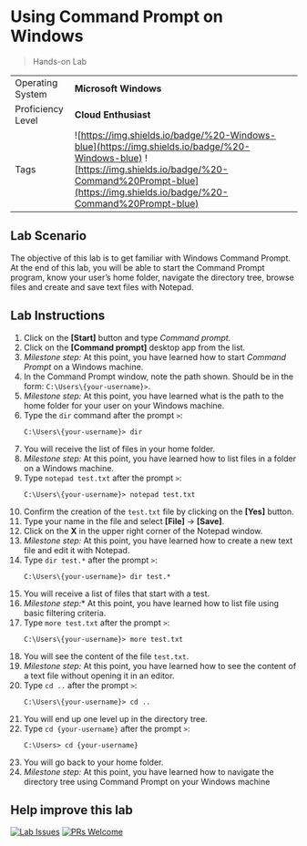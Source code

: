 # Using Command Prompt on Windows

> Hands-on Lab

|                   |                       |
| :---------------- | :-------------------- |
| Operating System  | **Microsoft Windows** |
| Proficiency Level | **Cloud  Enthusiast** |
| Tags              | ![https://img.shields.io/badge/%20-Windows-blue](https://img.shields.io/badge/%20-Windows-blue) ![https://img.shields.io/badge/%20-Command%20Prompt-blue](https://img.shields.io/badge/%20-Command%20Prompt-blue) |

## Lab Scenario
The objective of this lab is to get familiar with Windows Command Prompt. At the end of this lab, you will be able to start the Command Prompt program, know your user’s home folder, navigate the directory tree, browse files and create and save text files with Notepad.

## Lab Instructions

1. Click on the **[Start]** button and type *Command prompt*.
2. Click on the **[Command prompt]** desktop app from the list.
3. *Milestone step:* At this point, you have learned how to start *Command Prompt* on a Windows machine.
4. In the Command Prompt window, note the path shown. Should be in the form: `C:\Users\{your-username}>`.
5. *Milestone step:* At this point, you have learned what is the path to the home folder for your user on your Windows machine.
6. Type the `dir` command after the prompt `>`:
   ```
   C:\Users\{your-username}> dir
   ```
7. You will receive the list of files in your home folder.
8. *Milestone step:* At this point, you have learned how to list files in a folder on a Windows machine.
9. Type `notepad test.txt` after the prompt `>`:
   ```
   C:\Users\{your-username}> notepad test.txt
   ```
10. Confirm the creation of the `test.txt` file by clicking on the **[Yes]** button.
11. Type your name in the file and select **[File]** → **[Save]**.
12. Click on the **X** in the upper right corner of the Notepad window.
13. *Milestone step:* At this point, you have learned how to create a new text file and edit it with Notepad.
14. Type `dir test.*` after the prompt `>`:
    ```
    C:\Users\{your-username}> dir test.*
    ```
15. You will receive a list of files that start with a test.
16. *Milestone step:** At this point, you have learned how to list file using basic filtering criteria.
17. Type `more test.txt` after the prompt `>`:
    ```
    C:\Users\{your-username}> more test.txt
    ```
18. You will see the content of the file `test.txt`.
19. *Milestone step:* At this point, you have learned how to see the content of a text file without opening it in an editor.
20. Type `cd ..` after the prompt `>`:
    ```
    C:\Users\{your-username}> cd ..
    ```
21. You will end up one level up in the directory tree.
22. Type `cd {your-username}` after the prompt `>`:
    ```
    C:\Users> cd {your-username}
    ```
23. You will go back to your home folder.
24. *Milestone step:* At this point, you have learned how to navigate the directory tree using Command Prompt on your Windows machine

## Help improve this lab

[![Lab Issues](https://img.shields.io/github/issues/crimsonpinnacle/cloud-labs)](https://github.com/CrimsonPinnacle/cloud-labs/issues/new?assignees=toddysm&labels=new+lab&template=bug_template.md&title=) [![PRs Welcome](https://img.shields.io/badge/PRs-welcome-brightgreen.svg)](https://github.com/CrimsonPinnacle/cloud-labs/pulls)